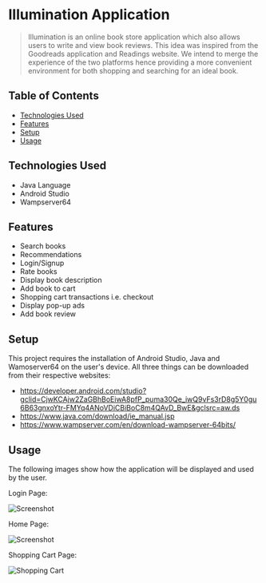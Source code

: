 # Illumination Application
> Illumination is an online book store application which also allows users to write and view book reviews. This idea was inspired from the Goodreads application and Readings
website. We intend to merge the experience of the two platforms hence providing a more convenient environment for both shopping and searching for an ideal book. 


## Table of Contents
* [Technologies Used](#technologies-used)
* [Features](#features)
* [Setup](#setup)
* [Usage](#usage)


## Technologies Used
- Java Language
- Android Studio
- Wampserver64


## Features
- Search books
- Recommendations
- Login/Signup
- Rate books
- Display book description
- Add book to cart
- Shopping cart transactions i.e. checkout
- Display pop-up ads
- Add book review


## Setup
This project requires the installation of Android Studio, Java and Wamoserver64 on the user's device. All three things can be downloaded from their respective websites:
- https://developer.android.com/studio?gclid=CjwKCAjw2ZaGBhBoEiwA8pfP_puma30Qe_iwQ9vFs3rD8g5Y0gu6B63gnxoYtr-FMYq4ANoVDiCBiBoC8m4QAvD_BwE&gclsrc=aw.ds
- https://www.java.com/download/ie_manual.jsp
- https://www.wampserver.com/en/download-wampserver-64bits/


## Usage
The following images show how the application will be displayed and used by the user.


Login Page:

![Screenshot](https://github.com/Noor24-fast/IlluminationApplication/blob/master/Screenshot%201.jpeg)


Home Page:

![Screenshot](https://github.com/Noor24-fast/IlluminationApplication/blob/master/Screenshot%202.jpeg)


Shopping Cart Page:

![Shopping Cart](https://github.com/Noor24-fast/IlluminationApplication/blob/master/Screenshot%203.jpeg)

